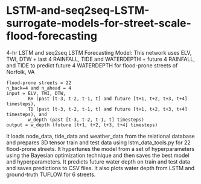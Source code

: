 # LSTM-and-seq2seq-LSTM-surrogate-models-for-street-scale-flood-forecasting
4-hr LSTM and seq2seq LSTM Forecasting Model:
This network uses ELV, TWI, DTW + last 4 RAINFALL, TIDE and WATERDEPTH + future 4 RAINFALL, and TIDE to predict future 4 WATERDEPTH for flood-prone streets of Norfolk, VA

    flood-prone streets = 22
    n_back=4 and n_ahead = 4
    input = ELV, TWI, DTW,
            RH (past [t-3, t-2, t-1, t] and future [t+1, t+2, t+3, t+4] timesteps),
            TD (past [t-3, t-2, t-1, t] and future [t+1, t+2, t+3, t+4] timesteps), and
            w_depth (past [t-3, t-2, t-1, t] timesteps) 
    output = w_depth (future [t+1, t+2, t+3, t+4] timesteps)

It loads node_data, tide_data and weather_data from the relational database and prepares 3D tensor train and test data using lstm_data_tools.py for 22 flood-prone streets.
It hypertunes the model from a set of hyperparameters using the Bayesian optimization technique and then saves the best model and hyperparameters.
It predicts future water depth on train and test data and saves predictions to CSV files. It also plots water depth from LSTM and ground-truth TUFLOW for 6 streets.
